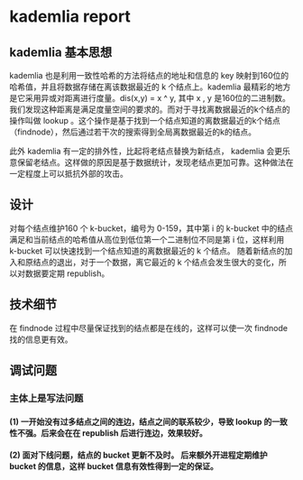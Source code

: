 # kademlia report
## kademlia 基本思想
kademlia 也是利用一致性哈希的方法将结点的地址和信息的 key 映射到160位的哈希值，并且将数据存储在离该数据最近的 k 个结点上。kademlia 最精彩的地方是它采用异或对距离进行度量。dis(x,y) = x ^ y, 其中 x , y 是160位的二进制数。我们发现这种距离是满足度量空间的要求的。而对于寻找离数据最近的k个结点的操作叫做 lookup 。这个操作是基于找到一个结点知道的离数据最近的k个结点（findnode），然后通过若干次的搜索得到全局离数据最近的k的结点。

此外 kademlia 有一定的排外性，比起将老结点替换为新结点， kademlia 会更乐意保留老结点。这样做的原因是基于数据统计，发现老结点更加可靠。这种做法在一定程度上可以抵抗外部的攻击。
## 设计
对每个结点维护160 个 k-bucket，编号为 0-159，其中第 i 的 k-bucket 中的结点满足和当前结点的哈希值从高位到低位第一个二进制位不同是第 i 位，这样利用 k-bucket 可以快速找到一个结点知道的离数据最近的 k 个结点。
随着新结点的加入和原结点的退出，对于一个数据，离它最近的 k 个结点会发生很大的变化，所以对数据要定期 republish。
## 技术细节
在 findnode 过程中尽量保证找到的结点都是在线的，这样可以使一次 findnode 找的信息更有效。
## 调试问题
### 主体上是写法问题
#### (1) 一开始没有过多结点之间的连边，结点之间的联系较少，导致 lookup 的一致性不强。后来会在在 republish 后进行连边，效果较好。
#### (2) 面对下线问题，结点的 bucket 更新不及时。 后来额外开进程定期维护 bucket 的信息，这样 bucket 信息有效性得到一定的保证。